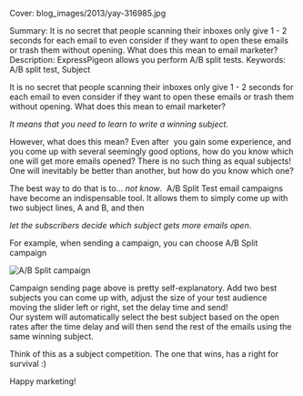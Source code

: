 Cover: blog_images/2013/yay-316985.jpg 


Summary: It is no secret that people scanning their inboxes only give 1 - 2 seconds
         for each email to even consider if they want to open these
         emails or trash them without opening. What does this mean to email
         marketer?
Description: ExpressPigeon allows you perform A/B split tests.
Keywords: A/B split test, Subject


It is no secret that people scanning their inboxes only give 1 - 2 seconds
for each email to even consider if they want to open these
emails or trash them without opening. What does this mean to email
marketer?

*It means that you need to learn to write a winning subject.*

However, what does this mean? Even after  you gain some experience, and
you come up with several seemingly good options, how do you know which
one will get more emails opened? There is no such thing as equal
subjects! One will inevitably be better than another, but how do you
know which one?

The best way to do that is to... *not know*.  A/B Split Test email
campaigns have become an indispensable tool. It allows them to simply
come up with two subject lines, A and B, and then

*let the subscribers decide which subject gets more emails open*.

For example, when sending a campaign, you can choose A/B Split campaign

![A/B Split campaign](blog_images/2013/Selection_607.png "A/B split campaign")

Campaign sending page above is
pretty self-explanatory. Add two best subjects you can come up with,
adjust the size of your test audience moving the slider left or right,
set the delay time and send!  
Our system will automatically select the best subject based on the open
rates after the time delay and will then send the rest of the emails
using the same winning subject.

Think of this as a subject competition. The one that wins, has a right
for survival :)

Happy marketing!